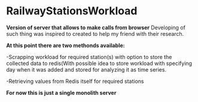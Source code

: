 # RailwayStationsWorkload
**Version of server that allows to make calls from browser**
Developing of such thing was inspired to created to help my friend with their research.

**At this point there are two methonds available:**

-Scrapping workload for required station(s) with option to store the collected data to redis(With possible idea to store workload with specifying day when it was added and stored for analyzing it as time series.

-Retrieving values from Redis itself for required stations

**For now this is just a single monolith server**
